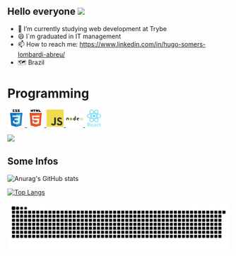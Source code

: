 ## Hello everyone <img src="https://raw.githubusercontent.com/MartinHeinz/MartinHeinz/master/wave.gif" width="30px">


- 🌱 I’m currently studying web development at Trybe
- 😄 I´m graduated in IT management
- 📫 How to reach me: https://www.linkedin.com/in/hugo-somers-lombardi-abreu/
- 🗺️ Brazil

# Programming

<p align="left"> <a href="https://www.w3schools.com/css/" target="_blank"> <img src="https://raw.githubusercontent.com/devicons/devicon/master/icons/css3/css3-original-wordmark.svg" alt="css3" width="40" height="40"/> </a> <a href="https://www.w3.org/html/" target="_blank"> <img src="https://raw.githubusercontent.com/devicons/devicon/master/icons/html5/html5-original-wordmark.svg" alt="html5" width="40" height="40"/> </a> <a href="https://developer.mozilla.org/en-US/docs/Web/JavaScript" target="_blank"> <img src="https://raw.githubusercontent.com/devicons/devicon/master/icons/javascript/javascript-original.svg" alt="javascript" width="40" height="40"/> </a> <a href="https://nodejs.org" target="_blank"> <img src="https://raw.githubusercontent.com/devicons/devicon/master/icons/nodejs/nodejs-original-wordmark.svg" alt="nodejs" width="40" height="40"/> </a> <a href="https://reactjs.org/" target="_blank"> <img src="https://raw.githubusercontent.com/devicons/devicon/master/icons/react/react-original-wordmark.svg" alt="react" width="40" height="40"/> </a> </p>


![](https://img.shields.io/badge/<IT>-<SCRUM>-informational?style=flat&logo=<LOGO_NAME>&logoColor=white&color=2bbc8a)

## Some Infos

![Anurag's GitHub stats](https://github-readme-stats.vercel.app/api?username=Hugosomers&show_icons=true&theme=tokyonight)

[![Top Langs](https://github-readme-stats.vercel.app/api/top-langs/?username=Hugosomers&layout=compact)](https://github.com/anuraghazra/github-readme-stats)

![Snake animation](https://github.com/Hugosomers/Hugosomers/blob/output/github-contribution-grid-snake.svg)
